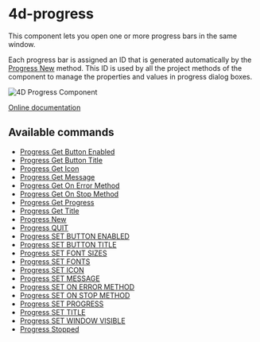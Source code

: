 # 4d-progress

This component lets you open one or more progress bars in the same window.

Each progress bar is assigned an ID that is generated automatically by the [Progress New](Documentation/Methods/Progress%20New.md) method. This ID is used by all the project methods of the component to manage the properties and values in progress dialog boxes.

![4D Progress Component](https://doc.4d.com/4Dv20/picture/924605/pict924605.en.png)

[Online documentation]([https://doc.4d.com/4Dv20R9/4D/20-R9/Progress-bars.201-7545462.en.html](https://doc.4d.com/4Dv20/4D/20/4D-Progress.100-6341911.fe.html))

## Available commands

- [Progress Get Button Enabled](Documentation/Methods/Progress%20Get%20Button%20Enabled.md)
- [Progress Get Button Title](Documentation/Methods/Progress%20Get%20Button%20Title.md)
- [Progress Get Icon](Documentation/Methods/Progress%20Get%20Icon.md)
- [Progress Get Message](Documentation/Methods/Progress%20Get%20Message.md)
- [Progress Get On Error Method](Documentation/Methods/Progress%20Get%20Error%20Method.md)
- [Progress Get On Stop Method](Documentation/Methods/Progress%20Get%20Stop%20Method.md)
- [Progress Get Progress](Documentation/Methods/Progress%20Get%20Progress.md)
- [Progress Get Title](Documentation/Methods/Progress%20Get%20Title.md)
- [Progress New](Documentation/Methods/Progress%20New.md)
- [Progress QUIT](Documentation/Methods/Progress%20QUIT.md)
- [Progress SET BUTTON ENABLED](Documentation/Methods/Progress%20SET%20BUTTON%20ENABLED.md)
- [Progress SET BUTTON TITLE](Documentation/Methods/Progress%20SET%20BUTTON%20TITLE.md)
- [Progress SET FONT SIZES](Documentation/Methods/Progress%20SET%20FONT%20SIZES.md)
- [Progress SET FONTS](Documentation/Methods/Progress%20SET%20FONTS.md)
- [Progress SET ICON](Documentation/Methods/Progress%20SET%20ICON.md)
- [Progress SET MESSAGE](Documentation/Methods/Progress%20SET%20MESSAGE.md)
- [Progress SET ON ERROR METHOD](Documentation/Methods/Progress%20SET%20ON%20ERROR%20METHOD.md)
- [Progress SET ON STOP METHOD](Documentation/Methods/Progress%20SET%20ON%20STOP%20METHOD.md)
- [Progress SET PROGRESS](Documentation/Methods/Progress%20SET%20PROGRESS.md)
- [Progress SET TITLE](Documentation/Methods/Progress%20SET%20TITLE.md)
- [Progress SET WINDOW VISIBLE](Documentation/Methods/Progress%20SET%20WINDOW%20VISIBLE.md)
- [Progress Stopped](Documentation/Methods/Progress%20Stopped.md)


